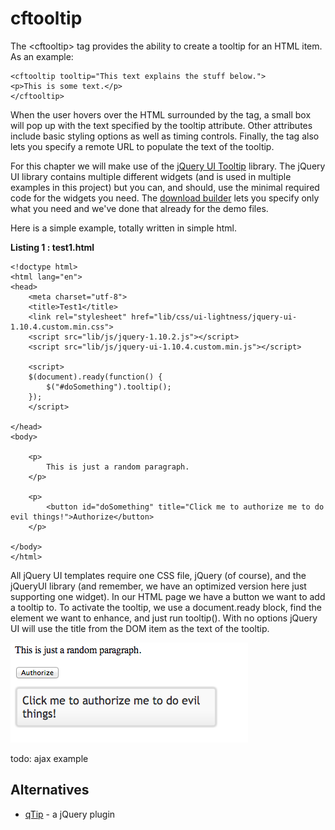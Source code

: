 cftooltip
===

The &lt;cftooltip&gt; tag provides the ability to create a tooltip for an HTML item. As an example:

    <cftooltip tooltip="This text explains the stuff below.">
	<p>This is some text.</p>
	</cftooltip>
	
When the user hovers over the HTML surrounded by the tag, a small box will pop up with the text specified by the tooltip attribute. Other attributes include basic styling options as well as timing controls. Finally, the tag also lets you specify a remote URL to populate the text of the tooltip. 

For this chapter we will make use of the [jQuery UI Tooltip](http://jqueryui.com/tooltip/) library. The jQuery UI library contains multiple different widgets (and is used in multiple examples in this project) but you can, and should, use the minimal required code for the widgets you need. The [download builder](http://jqueryui.com/download/) lets you specify only what you need and we've done that already for the demo files.

Here is a simple example, totally written in simple html. 

**Listing 1 : test1.html**

	<!doctype html>
	<html lang="en">
	<head>
		<meta charset="utf-8">
		<title>Test1</title>
		<link rel="stylesheet" href="lib/css/ui-lightness/jquery-ui-1.10.4.custom.min.css">
		<script src="lib/js/jquery-1.10.2.js"></script>
		<script src="lib/js/jquery-ui-1.10.4.custom.min.js"></script>
	
		<script>
		$(document).ready(function() {
			$("#doSomething").tooltip();
		});
		</script>
	
	</head>
	<body>
	 
		<p>
			This is just a random paragraph.
		</p>
	
		<p>
			<button id="doSomething" title="Click me to authorize me to do evil things!">Authorize</button>
		</p>
		
	</body>
	</html>

All jQuery UI templates require one CSS file, jQuery (of course), and the jQueryUI library (and remember, we have an optimized version here just supporting one widget). In our HTML page we have a button we want to add a tooltip to. To activate the tooltip, we use a document.ready block, find the element we want to enhance, and just run tooltip(). With no options jQuery UI will use the title from the DOM item as the text of the tooltip.

![Tooltip effect](images/shot1.png)

todo: ajax example

Alternatives
---

* [qTip](http://craigsworks.com/projects/qtip/) - a jQuery plugin


